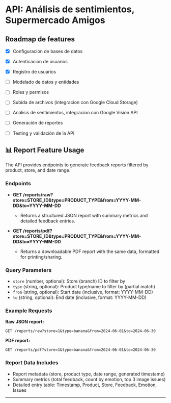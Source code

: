 # API: Análisis de sentimientos, Supermercado Amigos

## Roadmap de features
- [x] Configuración de bases de datos
- [x] Autenticación de usuarios
- [x] Registro de usuarios
- [ ] Modelado de datos y entidades
- [ ] Roles y permisos
- [ ] Subida de archivos (integracion con Google Cloud Storage)
- [ ] Análisis de sentimientos, integracion con Google Vision API
- [ ] Generación de reportes

- [ ] Testing y validación de la API

## 📊 Report Feature Usage

The API provides endpoints to generate feedback reports filtered by product, store, and date range.

### Endpoints

- **GET /reports/raw?store=STORE_ID&type=PRODUCT_TYPE&from=YYYY-MM-DD&to=YYYY-MM-DD**
  - Returns a structured JSON report with summary metrics and detailed feedback entries.

- **GET /reports/pdf?store=STORE_ID&type=PRODUCT_TYPE&from=YYYY-MM-DD&to=YYYY-MM-DD**
  - Returns a downloadable PDF report with the same data, formatted for printing/sharing.

### Query Parameters
- `store` (number, optional): Store (branch) ID to filter by
- `type` (string, optional): Product type/name to filter by (partial match)
- `from` (string, optional): Start date (inclusive, format: YYYY-MM-DD)
- `to` (string, optional): End date (inclusive, format: YYYY-MM-DD)

### Example Requests

**Raw JSON report:**
```
GET /reports/raw?store=1&type=banana&from=2024-06-01&to=2024-06-30
```

**PDF report:**
```
GET /reports/pdf?store=1&type=banana&from=2024-06-01&to=2024-06-30
```

### Report Data Includes
- Report metadata (store, product type, date range, generated timestamp)
- Summary metrics (total feedback, count by emotion, top 3 image issues)
- Detailed entry table: Timestamp, Product, Store, Feedback, Emotion, Issues

---
